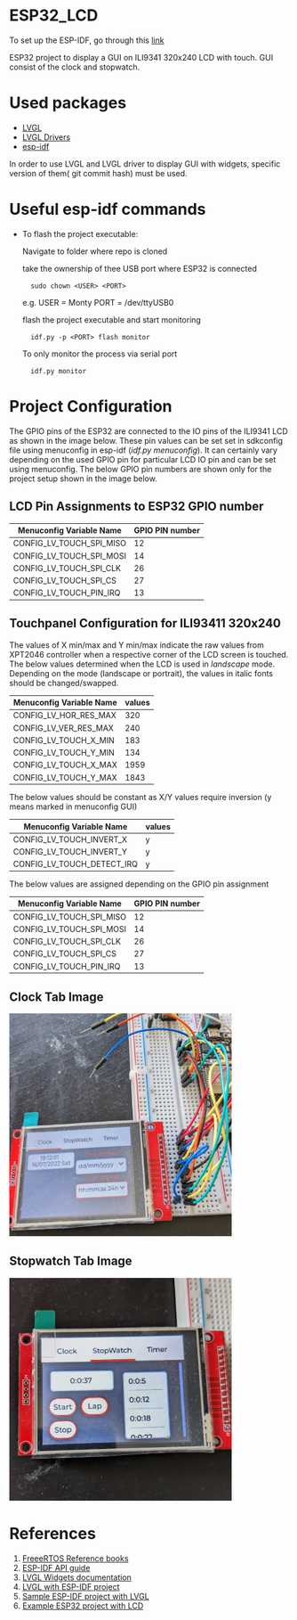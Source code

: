 # ESP32_LCD

To set up the ESP-IDF, go through this [link](https://docs.espressif.com/projects/esp-idf/en/stable/esp32/get-started/linux-macos-setup.html)

ESP32 project to display a GUI on ILI9341 320x240 LCD with touch. GUI consist of the clock and stopwatch. 

# Used packages
- [LVGL](https://github.com/lvgl/lvgl)
- [LVGL Drivers](https://github.com/lvgl/lvgl_esp32_drivers)
- [esp-idf](https://github.com/espressif/esp-idf)

In order to use LVGL and LVGL driver to display GUI with widgets, specific version of them( git commit hash) must be used.

# Useful esp-idf commands

- To flash the project executable:

    Navigate to folder where repo is cloned  
        
    take the ownership of thee USB port where ESP32 is connected
    
        sudo chown <USER> <PORT>
    
    e.g. USER = Monty PORT = /dev/ttyUSB0
    
    flash the project executable and start monitoring
    
        idf.py -p <PORT> flash monitor
        
    To only monitor the process via serial port
    
        idf.py monitor
        
        

# Project Configuration 

The GPIO pins of the ESP32 are connected to the IO pins of the ILI9341 LCD as shown in the image below. These pin values can be set 
set in sdkconfig file using menuconfig in esp-idf (_idf.py menuconfig_). It can certainly vary depending on the used GPIO pin for particular LCD IO pin and can be set using menuconfig. The below GPIO pin numbers are shown only for the project setup shown in the image below.

## LCD Pin Assignments to ESP32 GPIO number

| Menuconfig Variable Name | GPIO PIN number |
|--------------------------|-----------------|
| CONFIG_LV_TOUCH_SPI_MISO |       12        |
| CONFIG_LV_TOUCH_SPI_MOSI |       14        |
| CONFIG_LV_TOUCH_SPI_CLK  |       26        |
| CONFIG_LV_TOUCH_SPI_CS   |       27        |
| CONFIG_LV_TOUCH_PIN_IRQ  |       13        |

## Touchpanel Configuration for ILI93411 320x240

The values of X min/max and Y min/max indicate the raw values from XPT2046 controller when a respective corner of the LCD screen is touched. 
The below values determined when the LCD is used in _landscape_ mode. Depending on the mode (landscape or portrait), the values in italic fonts should be changed/swapped.

| Menuconfig Variable Name | values |
|--------------------------|--------|
|  CONFIG_LV_HOR_RES_MAX   |  320   |
|  CONFIG_LV_VER_RES_MAX   |  240   |
|  CONFIG_LV_TOUCH_X_MIN   |  183   | 
|  CONFIG_LV_TOUCH_Y_MIN   |  134   |
|  CONFIG_LV_TOUCH_X_MAX   |  1959  |
|  CONFIG_LV_TOUCH_Y_MAX   |  1843  |

The below values should be constant as X/Y values require inversion (y means marked in menuconfig GUI)

| Menuconfig Variable Name   | values |
|----------------------------|--------|
| CONFIG_LV_TOUCH_INVERT_X   |   y    |
| CONFIG_LV_TOUCH_INVERT_Y   |   y    |
| CONFIG_LV_TOUCH_DETECT_IRQ |   y    |

The below values are assigned depending on the GPIO pin assignment

| Menuconfig Variable Name   | GPIO PIN number |
|----------------------------|-----------------|
| CONFIG_LV_TOUCH_SPI_MISO   |   12            |
| CONFIG_LV_TOUCH_SPI_MOSI   |   14            |
| CONFIG_LV_TOUCH_SPI_CLK    |   26            |
| CONFIG_LV_TOUCH_SPI_CS     |   27            |
| CONFIG_LV_TOUCH_PIN_IRQ    |   13            |

## Clock Tab Image

<img src="https://github.com/ishansheth/ESP32_LCD/blob/gui_development/images/PXL_20220716_171200853.MP.jpg" alt="drawing" width="400" height="400"/>

## Stopwatch Tab Image

<img src="https://github.com/ishansheth/ESP32_LCD/blob/gui_development/images/PXL_20220811_092030499.MP.jpg" alt="drawing" width="400" height="400"/>

# References

1. [FreeeRTOS Reference books](https://www.freertos.org/Documentation/RTOS_book.html)
2. [ESP-IDF API guide](https://docs.espressif.com/projects/esp-idf/en/latest/esp32/api-guides/index.html)
3. [LVGL Widgets documentation](https://docs.lvgl.io/7.11/widgets/index.html)
4. [LVGL with ESP-IDF project](https://docs.lvgl.io/7.11/get-started/espressif.html)
5. [Sample ESP-IDF project with LVGL](https://github.com/lvgl/lv_port_esp32)
6. [Example ESP32 project with LCD](https://github.com/nopnop2002/esp-idf-ili9340)




